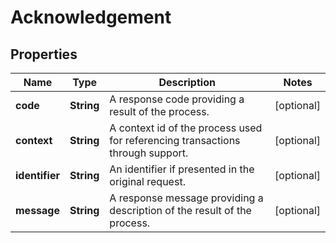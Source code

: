 

# Acknowledgement


## Properties

| Name | Type | Description | Notes |
|------------ | ------------- | ------------- | -------------|
|**code** | **String** | A response code providing a result of the process. |  [optional] |
|**context** | **String** | A context id of the process used for referencing transactions through support. |  [optional] |
|**identifier** | **String** | An identifier if presented in the original request. |  [optional] |
|**message** | **String** | A response message providing a description of the result of the process. |  [optional] |



